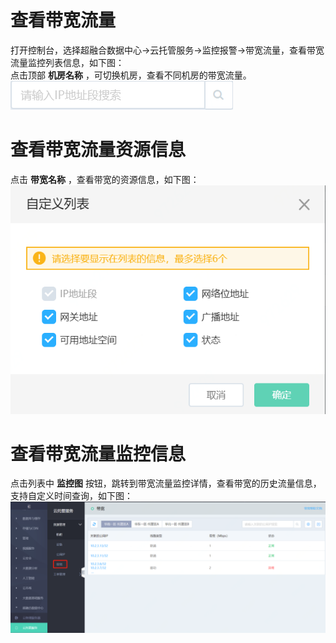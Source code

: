 # 查看带宽流量

打开控制台，选择超融合数据中心->云托管服务->监控报警->带宽流量，查看带宽流量监控列表信息，如下图：</br>
点击顶部 **机房名称** ，可切换机房，查看不同机房的带宽流量。
![带宽流量监控列表](https://github.com/jdcloudcom/cn/blob/cn-Cloud-Cabinet-Service/image/Hyper-Converged-IDC/Cloud-Cabinet-Service/CCS017.png)

# 查看带宽流量资源信息
点击 **带宽名称** ，查看带宽的资源信息，如下图：
![带宽流量资源信息](https://github.com/jdcloudcom/cn/blob/cn-Cloud-Cabinet-Service/image/Hyper-Converged-IDC/Cloud-Cabinet-Service/CCS018.png)

# 查看带宽流量监控信息
点击列表中 **监控图** 按钮，跳转到带宽流量监控详情，查看带宽的历史流量信息，支持自定义时间查询，如下图：
![带宽流量监控信息](https://github.com/jdcloudcom/cn/blob/cn-Cloud-Cabinet-Service/image/Hyper-Converged-IDC/Cloud-Cabinet-Service/CCS019.png)


